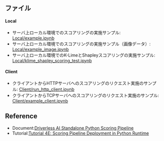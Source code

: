 ## ファイル
#### Local
- サーバ上ローカル環境でのスコアリングの実施サンプル: [Local/example.ipynb](./Local/example.ipynb)
- サーバ上ローカル環境でのスコアリングの実施サンプル（画像データ）: [Local/example_image.ipynb](./Local/example_image.ipynb)
- サーバ上ローカル環境でのK-LimeとShapleyスコアリングの実施サンプル: [Local/klime_shapley_scoring_test.ipynb](./Local/klime_shapley_scoring_test.ipynb)

#### Client
- クライアントからHTTPサーバへのスコアリングのリクエスト実施のサンプル: [Client/run_http_client.ipynb](./Client/run_http_client.ipynb)
- クライアントからTCPサーバへのスコアリングのリクエスト実施のサンプル: [Client/example_client.ipynb](./Client/example_client.ipynb)


## Reference
- Document:[Driverless AI Standalone Python Scoring Pipeline](http://docs.h2o.ai/driverless-ai/latest-stable/docs/userguide/scoring-standalone-python.html)
- Tutorial:[Tutorial 4E: Scoring Pipeline Deployment in Python Runtime](https://training.h2o.ai/products/tutorial-4e-scoring-pipeline-deployment-in-python-runtime)
